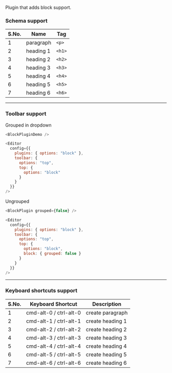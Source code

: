 Plugin that adds block support.

### Schema support

| S.No. | Name      | Tag    |
| ----- | --------- | ------ |
| 1     | paragraph | `<p>`  |
| 2     | heading 1 | `<h1>` |
| 3     | heading 2 | `<h2>` |
| 4     | heading 3 | `<h3>` |
| 5     | heading 4 | `<h4>` |
| 6     | heading 5 | `<h5>` |
| 7     | heading 6 | `<h6>` |

---

### Toolbar support

Grouped in dropdown

```js
<BlockPluginDemo />
```

```js static
<Editor
  config={{
    plugins: { options: "block" },
    toolbar: {
      options: "top",
      top: {
        options: "block"
      }
    }
  }}
/>
```

Ungrouped

```js
<BlockPlugin grouped={false} />
```

```js static
<Editor
  config={{
    plugins: { options: "block" },
    toolbar: {
      options: "top",
      top: {
        options: "block",
        block: { grouped: false }
      }
    }
  }}
/>
```

---

### Keyboard shortcuts support

| S.No. | Keyboard Shortcut      | Description      |
| ----- | ---------------------- | ---------------- |
| 1     | cmd-alt-0 / ctrl-alt-0 | create paragraph |
| 2     | cmd-alt-1 / ctrl-alt-1 | create heading 1 |
| 3     | cmd-alt-2 / ctrl-alt-2 | create heading 2 |
| 4     | cmd-alt-3 / ctrl-alt-3 | create heading 3 |
| 5     | cmd-alt-4 / ctrl-alt-4 | create heading 4 |
| 6     | cmd-alt-5 / ctrl-alt-5 | create heading 5 |
| 7     | cmd-alt-6 / ctrl-alt-6 | create heading 6 |
